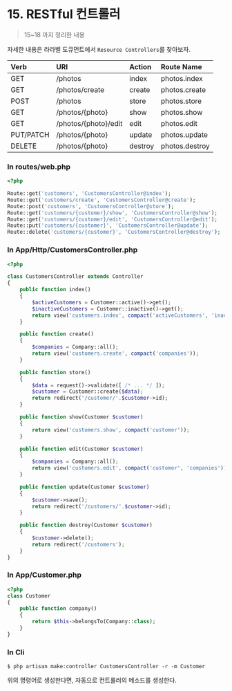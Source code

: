 # 15. RESTful 컨트롤러

> 15~18 까지 정리한 내용

자세한 내용은 라라벨 도큐먼트에서 `Resource Controllers`를 찾아보자.

|Verb|URI|Action|Route Name|
|:---|:---|:---|:---|
|GET|/photos|index|photos.index|
|GET|/photos/create|create|photos.create|
|POST|/photos|store|photos.store|
|GET|/photos/{photo}|show|photos.show|
|GET|/photos/{photo}/edit|edit|photos.edit|
|PUT/PATCH|/photos/{photo}|update|photos.update|
|DELETE|/photos/{photo}|destroy|photos.destroy|


### In routes/web.php

```php
<?php

Route::get('customers', 'CustomersController@index');
Route::get('customers/create', 'CustomersController@create');
Route::post('customers', 'CustomersController@store');
Route::get('customers/{customer}/show', 'CustomersController@show');
Route::get('customers/{customer}/edit', 'CustomersController@edit');
Route::put('customers/{customer}', 'CustomersController@update');
Route::delete('customers/{customer}', 'CustomersController@destroy');

```

### In App/Http/CustomersController.php

```php
<?php

class CustomersController extends Controller
{
    public function index()
    {
        $activeCustomers = Customer::active()->get();
        $inactiveCustomers = Customer::inactive()->get();
        return view('customers.index', compact('activeCustomers', 'inactiveCustomers'));
    }

    public function create()
    {
        $companies = Company::all();
        return view('customers.create', compact('companies'));
    }

    public function store()
    {
        $data = request()->validate([ /* ... */ ]);
        $customer = Customer::create($data);
        return redirect('/customer/'.$customer->id);
    }

    public function show(Customer $customer)
    {
        return view('customers.show', compact('customer'));
    }

    public function edit(Customer $customer)
    {
        $companies = Company::all();
        return view('customers.edit', compact('customer', 'companies'));
    }

    public function update(Customer $customer)
    {
        $customer->save();
        return redirect('/customers/'.$customer->id);
    }

    public function destroy(Customer $customer)
    {
        $customer->delete();
        return redirect('/customers');
    }
}
```

### In App/Customer.php

```php
<?php
class Customer 
{
    public function company()
    {
        return $this->belongsTo(Company::class);
    }
}
```

### In Cli

```shell script
$ php artisan make:controller CustomersController -r -m Customer
```

위의 명령어로 생성한다면, 자동으로 컨트롤러의 메소드를 생성한다.
